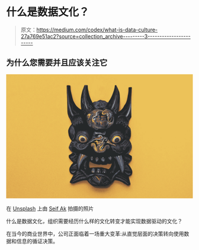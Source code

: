 # 什么是数据文化？

> 原文：<https://medium.com/codex/what-is-data-culture-27a769e51ac2?source=collection_archive---------3----------------------->

## 为什么您需要并且应该关注它

![](img/0d619741e43921396861131b17c1a281.png)

在 [Unsplash](https://unsplash.com/s/photos/culture?utm_source=unsplash&utm_medium=referral&utm_content=creditCopyText) 上由 [Seif Ak](https://unsplash.com/@seifak?utm_source=unsplash&utm_medium=referral&utm_content=creditCopyText) 拍摄的照片

什么是数据文化，组织需要经历什么样的文化转变才能实现数据驱动的文化？

在当今的商业世界中，公司正面临着一场重大变革:从直觉层面的决策转向使用数据和信息的循证决策。